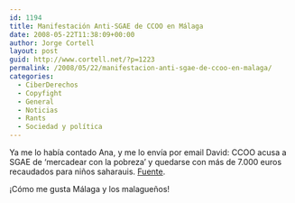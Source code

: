 ```yaml
---
id: 1194
title: Manifestación Anti-SGAE de CCOO en Málaga
date: 2008-05-22T11:38:09+00:00
author: Jorge Cortell
layout: post
guid: http://www.cortell.net/?p=1223
permalink: /2008/05/22/manifestacion-anti-sgae-de-ccoo-en-malaga/
categories:
  - CiberDerechos
  - Copyfight
  - General
  - Noticias
  - Rants
  - Sociedad y polí­tica
---
```

Ya me lo había contado Ana, y me lo envía por email David: CCOO acusa a SGAE de &#8216;mercadear con la pobreza&#8217; y quedarse con más de 7.000 euros recaudados para niños saharauis. <a title="Internautas" href="http://www.internautas.org/html/4961.html" target="_blank">Fuente</a>.

¡Cómo me gusta Málaga y los malagueños!